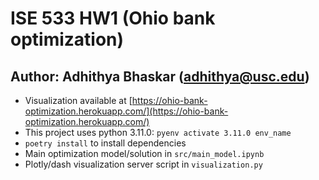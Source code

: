# ISE 533 HW1 (Ohio bank optimization)

## Author: Adhithya Bhaskar (adhithya@usc.edu)

- Visualization available at [https://ohio-bank-optimization.herokuapp.com/](https://ohio-bank-optimization.herokuapp.com/)
- This project uses python 3.11.0: `pyenv activate 3.11.0 env_name`
- `poetry install` to install dependencies
- Main optimization model/solution in `src/main_model.ipynb`
- Plotly/dash visualization server script in `visualization.py`
